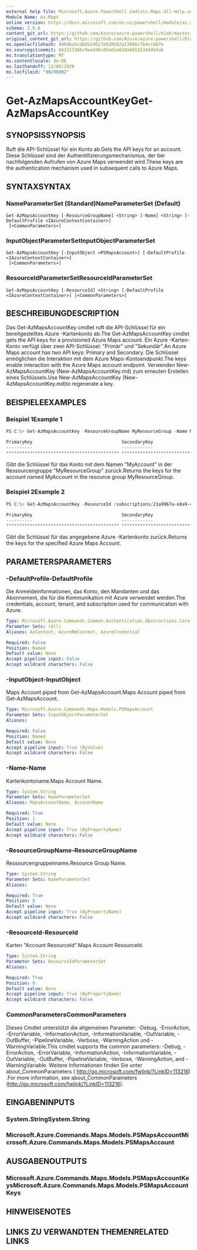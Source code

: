 ```yaml
---
external help file: Microsoft.Azure.PowerShell.Cmdlets.Maps.dll-Help.xml
Module Name: Az.Maps
online version: https://docs.microsoft.com/en-us/powershell/module/az.maps/get-azmapsaccountkey
schema: 2.0.0
content_git_url: https://github.com/Azure/azure-powershell/blob/master/src/Maps/Maps/help/Get-AzMapsAccountKey.md
original_content_git_url: https://github.com/Azure/azure-powershell/blob/master/src/Maps/Maps/help/Get-AzMapsAccountKey.md
ms.openlocfilehash: 4969ba5cdb8b24627e620b82a13806c7b4cc687e
ms.sourcegitcommit: 04221336bc9eed46c05ed1e828a6811534d4b4ab
ms.translationtype: MT
ms.contentlocale: de-DE
ms.lasthandoff: 12/08/2020
ms.locfileid: "98298992"
---
```

# <span data-ttu-id="1d7e0-101">Get-AzMapsAccountKey</span><span class="sxs-lookup"><span data-stu-id="1d7e0-101">Get-AzMapsAccountKey</span></span>

## <span data-ttu-id="1d7e0-102">SYNOPSIS</span><span class="sxs-lookup"><span data-stu-id="1d7e0-102">SYNOPSIS</span></span>
<span data-ttu-id="1d7e0-103">Ruft die API-Schlüssel für ein Konto ab.</span><span class="sxs-lookup"><span data-stu-id="1d7e0-103">Gets the API keys for an account.</span></span>
<span data-ttu-id="1d7e0-104">Diese Schlüssel sind der Authentifizierungsmechanismus, der bei nachfolgenden Aufrufen von Azure Maps verwendet wird.</span><span class="sxs-lookup"><span data-stu-id="1d7e0-104">These keys are the authentication mechanism used in subsequent calls to Azure Maps.</span></span>

## <span data-ttu-id="1d7e0-105">SYNTAX</span><span class="sxs-lookup"><span data-stu-id="1d7e0-105">SYNTAX</span></span>

### <span data-ttu-id="1d7e0-106">NameParameterSet (Standard)</span><span class="sxs-lookup"><span data-stu-id="1d7e0-106">NameParameterSet (Default)</span></span>
```
Get-AzMapsAccountKey [-ResourceGroupName] <String> [-Name] <String> [-DefaultProfile <IAzureContextContainer>]
 [<CommonParameters>]
```

### <span data-ttu-id="1d7e0-107">InputObjectParameterSet</span><span class="sxs-lookup"><span data-stu-id="1d7e0-107">InputObjectParameterSet</span></span>
```
Get-AzMapsAccountKey [-InputObject <PSMapsAccount>] [-DefaultProfile <IAzureContextContainer>]
 [<CommonParameters>]
```

### <span data-ttu-id="1d7e0-108">ResourceIdParameterSet</span><span class="sxs-lookup"><span data-stu-id="1d7e0-108">ResourceIdParameterSet</span></span>
```
Get-AzMapsAccountKey [-ResourceId] <String> [-DefaultProfile <IAzureContextContainer>] [<CommonParameters>]
```

## <span data-ttu-id="1d7e0-109">BESCHREIBUNG</span><span class="sxs-lookup"><span data-stu-id="1d7e0-109">DESCRIPTION</span></span>
<span data-ttu-id="1d7e0-110">Das Get-AzMapsAccountKey cmdlet ruft die API-Schlüssel für ein bereitgestelltes Azure -Kartenkonto ab.</span><span class="sxs-lookup"><span data-stu-id="1d7e0-110">The Get-AzMapsAccountKey cmdlet gets the API keys for a provisioned Azure Maps account.</span></span>
<span data-ttu-id="1d7e0-111">Ein Azure -Karten-Konto verfügt über zwei API-Schlüssel: "Primär" und "Sekundär".</span><span class="sxs-lookup"><span data-stu-id="1d7e0-111">An Azure Maps account has two API keys: Primary and Secondary.</span></span>
<span data-ttu-id="1d7e0-112">Die Schlüssel ermöglichen die Interaktion mit dem Azure Maps-Kontoendpunkt.</span><span class="sxs-lookup"><span data-stu-id="1d7e0-112">The keys enable interaction with the Azure Maps account endpoint.</span></span>
<span data-ttu-id="1d7e0-113">Verwenden New-AzMapsAccountKey (New-AzMapsAccountKey.md) zum erneuten Erstellen eines Schlüssels.</span><span class="sxs-lookup"><span data-stu-id="1d7e0-113">Use New-AzMapsAccountKey (New-AzMapsAccountKey.md)to regenerate a key.</span></span>

## <span data-ttu-id="1d7e0-114">BEISPIELE</span><span class="sxs-lookup"><span data-stu-id="1d7e0-114">EXAMPLES</span></span>

### <span data-ttu-id="1d7e0-115">Beispiel 1</span><span class="sxs-lookup"><span data-stu-id="1d7e0-115">Example 1</span></span>
```powershell
PS C:\> Get-AzMapsAccountKey -ResourceGroupName MyResourceGroup -Name MyAccount

PrimaryKey                                  SecondaryKey
----------                                  ------------
******************************************* *******************************************
```

<span data-ttu-id="1d7e0-116">Gibt die Schlüssel für das Konto mit dem Namen "MyAccount" in der Ressourcengruppe "MyResourceGroup" zurück.</span><span class="sxs-lookup"><span data-stu-id="1d7e0-116">Returns the keys for the account named MyAccount in the resource group MyResourceGroup.</span></span>

### <span data-ttu-id="1d7e0-117">Beispiel 2</span><span class="sxs-lookup"><span data-stu-id="1d7e0-117">Example 2</span></span>
```powershell
PS C:\> Get-AzMapsAccountKey -ResourceId /subscriptions/21a9967a-e8a9-4656-a70b-96ff1c4d05a0/resourceGroups/MyResourceGroup/providers/Microsoft.Maps/accounts/MyAccount

PrimaryKey                                  SecondaryKey
----------                                  ------------
******************************************* *******************************************
```

<span data-ttu-id="1d7e0-118">Gibt die Schlüssel für das angegebene Azure -Kartenkonto zurück.</span><span class="sxs-lookup"><span data-stu-id="1d7e0-118">Returns the keys for the specified Azure Maps Account.</span></span>

## <span data-ttu-id="1d7e0-119">PARAMETERS</span><span class="sxs-lookup"><span data-stu-id="1d7e0-119">PARAMETERS</span></span>

### <span data-ttu-id="1d7e0-120">-DefaultProfile</span><span class="sxs-lookup"><span data-stu-id="1d7e0-120">-DefaultProfile</span></span>
<span data-ttu-id="1d7e0-121">Die Anmeldeinformationen, das Konto, den Mandanten und das Abonnement, die für die Kommunikation mit Azure verwendet werden.</span><span class="sxs-lookup"><span data-stu-id="1d7e0-121">The credentials, account, tenant, and subscription used for communication with Azure.</span></span>

```yaml
Type: Microsoft.Azure.Commands.Common.Authentication.Abstractions.Core.IAzureContextContainer
Parameter Sets: (All)
Aliases: AzContext, AzureRmContext, AzureCredential

Required: False
Position: Named
Default value: None
Accept pipeline input: False
Accept wildcard characters: False
```

### <span data-ttu-id="1d7e0-122">-InputObject</span><span class="sxs-lookup"><span data-stu-id="1d7e0-122">-InputObject</span></span>
<span data-ttu-id="1d7e0-123">Maps Account piped from Get-AzMapsAccount.</span><span class="sxs-lookup"><span data-stu-id="1d7e0-123">Maps Account piped from Get-AzMapsAccount.</span></span>

```yaml
Type: Microsoft.Azure.Commands.Maps.Models.PSMapsAccount
Parameter Sets: InputObjectParameterSet
Aliases:

Required: False
Position: Named
Default value: None
Accept pipeline input: True (ByValue)
Accept wildcard characters: False
```

### <span data-ttu-id="1d7e0-124">-Name</span><span class="sxs-lookup"><span data-stu-id="1d7e0-124">-Name</span></span>
<span data-ttu-id="1d7e0-125">Kartenkontoname.</span><span class="sxs-lookup"><span data-stu-id="1d7e0-125">Maps Account Name.</span></span>

```yaml
Type: System.String
Parameter Sets: NameParameterSet
Aliases: MapsAccountName, AccountName

Required: True
Position: 1
Default value: None
Accept pipeline input: True (ByPropertyName)
Accept wildcard characters: False
```

### <span data-ttu-id="1d7e0-126">-ResourceGroupName</span><span class="sxs-lookup"><span data-stu-id="1d7e0-126">-ResourceGroupName</span></span>
<span data-ttu-id="1d7e0-127">Ressourcengruppenname.</span><span class="sxs-lookup"><span data-stu-id="1d7e0-127">Resource Group Name.</span></span>

```yaml
Type: System.String
Parameter Sets: NameParameterSet
Aliases:

Required: True
Position: 0
Default value: None
Accept pipeline input: True (ByPropertyName)
Accept wildcard characters: False
```

### <span data-ttu-id="1d7e0-128">-ResourceId</span><span class="sxs-lookup"><span data-stu-id="1d7e0-128">-ResourceId</span></span>
<span data-ttu-id="1d7e0-129">Karten "Account ResourceId".</span><span class="sxs-lookup"><span data-stu-id="1d7e0-129">Maps Account ResourceId.</span></span>

```yaml
Type: System.String
Parameter Sets: ResourceIdParameterSet
Aliases:

Required: True
Position: 0
Default value: None
Accept pipeline input: True (ByPropertyName)
Accept wildcard characters: False
```

### <span data-ttu-id="1d7e0-130">CommonParameters</span><span class="sxs-lookup"><span data-stu-id="1d7e0-130">CommonParameters</span></span>
<span data-ttu-id="1d7e0-131">Dieses Cmdlet unterstützt die allgemeinen Parameter: -Debug, -ErrorAction, -ErrorVariable, -InformationAction, -InformationVariable, -OutVariable, -OutBuffer, -PipelineVariable, -Verbose, -WarningAction und -WarningVariable.</span><span class="sxs-lookup"><span data-stu-id="1d7e0-131">This cmdlet supports the common parameters: -Debug, -ErrorAction, -ErrorVariable, -InformationAction, -InformationVariable, -OutVariable, -OutBuffer, -PipelineVariable, -Verbose, -WarningAction, and -WarningVariable.</span></span> <span data-ttu-id="1d7e0-132">Weitere Informationen finden Sie unter about_CommonParameters ( http://go.microsoft.com/fwlink/?LinkID=113216) .</span><span class="sxs-lookup"><span data-stu-id="1d7e0-132">For more information, see about_CommonParameters (http://go.microsoft.com/fwlink/?LinkID=113216).</span></span>

## <span data-ttu-id="1d7e0-133">EINGABEN</span><span class="sxs-lookup"><span data-stu-id="1d7e0-133">INPUTS</span></span>

### <span data-ttu-id="1d7e0-134">System.String</span><span class="sxs-lookup"><span data-stu-id="1d7e0-134">System.String</span></span>

### <span data-ttu-id="1d7e0-135">Microsoft.Azure.Commands.Maps.Models.PSMapsAccount</span><span class="sxs-lookup"><span data-stu-id="1d7e0-135">Microsoft.Azure.Commands.Maps.Models.PSMapsAccount</span></span>

## <span data-ttu-id="1d7e0-136">AUSGABEN</span><span class="sxs-lookup"><span data-stu-id="1d7e0-136">OUTPUTS</span></span>

### <span data-ttu-id="1d7e0-137">Microsoft.Azure.Commands.Maps.Models.PSMapsAccountKeys</span><span class="sxs-lookup"><span data-stu-id="1d7e0-137">Microsoft.Azure.Commands.Maps.Models.PSMapsAccountKeys</span></span>

## <span data-ttu-id="1d7e0-138">HINWEISE</span><span class="sxs-lookup"><span data-stu-id="1d7e0-138">NOTES</span></span>

## <span data-ttu-id="1d7e0-139">LINKS ZU VERWANDTEN THEMEN</span><span class="sxs-lookup"><span data-stu-id="1d7e0-139">RELATED LINKS</span></span>
